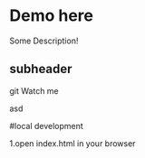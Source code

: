 # Demo here

Some Description!

## subheader
git
Watch me

asd

#local development

1.open index.html in your browser